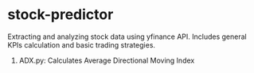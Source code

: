 # stock-predictor
Extracting and analyzing stock data using yfinance API. Includes general KPIs calculation and basic trading strategies.

1. ADX.py: Calculates Average Directional Moving Index